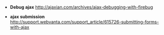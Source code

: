 * **Debug ajax**
http://ajaxian.com/archives/ajax-debugging-with-firebug

* **ajax submission**   
http://support.webvanta.com/support_article/615726-submitting-forms-with-ajax